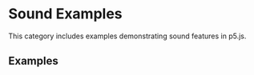 # Sound Examples

This category includes examples demonstrating sound features in p5.js.

## Examples
